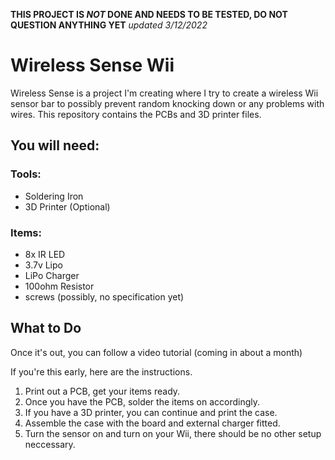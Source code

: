 **THIS PROJECT IS _NOT_ DONE AND NEEDS TO BE TESTED, DO NOT QUESTION ANYTHING YET**
_updated 3/12/2022_

# Wireless Sense Wii
Wireless Sense is a project I'm creating where I try to create a wireless Wii sensor bar to possibly prevent random knocking down or any problems with wires. This repository contains the PCBs and 3D printer files.

## You will need:
### Tools:
- Soldering Iron
- 3D Printer (Optional)
### Items:
- 8x IR LED
- 3.7v Lipo
- LiPo Charger
- 100ohm Resistor
- screws (possibly, no specification yet)

## What to Do
Once it's out, you can follow a video tutorial (coming in about a month)

If you're this early, here are the instructions.

1. Print out a PCB, get your items ready.
2. Once you have the PCB, solder the items on accordingly.
3. If you have a 3D printer, you can continue and print the case.
4. Assemble the case with the board and external charger fitted.
5. Turn the sensor on and turn on your Wii, there should be no other setup neccessary.
